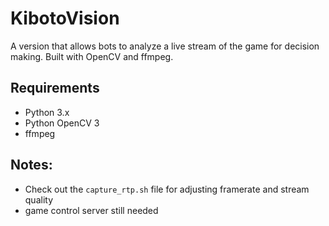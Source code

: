 # KibotoVision

A version that allows bots to analyze a live stream of the game for decision making.
Built with OpenCV and ffmpeg.

## Requirements
- Python 3.x
- Python OpenCV 3
- ffmpeg

## Notes:
- Check out the `capture_rtp.sh` file for adjusting framerate and stream quality
- game control server still needed
